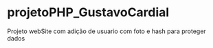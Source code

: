 # projetoPHP_GustavoCardial
Projeto webSite com adição de usuario com foto e hash para proteger dados
